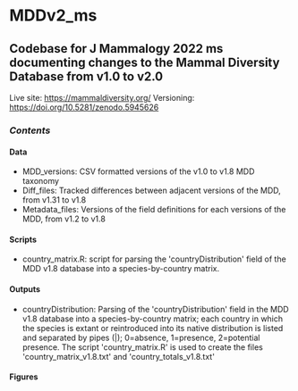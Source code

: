 # MDDv2_ms
## Codebase for J Mammalogy 2022 ms documenting changes to the Mammal Diversity Database from v1.0 to v2.0

Live site: https://mammaldiversity.org/
Versioning: https://doi.org/10.5281/zenodo.5945626

### _Contents_
#### Data

- MDD_versions: CSV formatted versions of the v1.0 to v1.8 MDD taxonomy
- Diff_files: Tracked differences between adjacent versions of the MDD, from v1.31 to v1.8
- Metadata_files: Versions of the field definitions for each versions of the MDD, from v1.2 to v1.8

#### Scripts

- country_matrix.R: script for parsing the 'countryDistribution' field of the MDD v1.8 database into a species-by-country matrix.

#### Outputs

- countryDistribution: Parsing of the 'countryDistribution' field in the MDD v1.8 database into a species-by-country matrix; each country in which the species is extant or reintroduced into its native distribution is listed and separated by pipes (|); 0=absence, 1=presence, 2=potential presence.  The script 'country_matrix.R' is used to create the files 'country_matrix_v1.8.txt' and 'country_totals_v1.8.txt'

#### Figures



